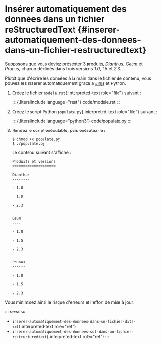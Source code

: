 # Insérer automatiquement des données dans un fichier reStructuredText {#inserer-automatiquement-des-donnees-dans-un-fichier-restructuredtext}

Supposons que vous deviez présenter 3 produits, *Dianthus*, *Geum* et
*Prunus*, chacun déclinés dans trois versions *1.0*, *1.5* et *2.3*.

Plutôt que d\'écrire les données à la main dans le fichier de contenu,
vous pouvez les insérer automatiquement grâce à [Jinja]() et Python.

1.  Créez le fichier `modele.rst`{.interpreted-text role="file"}
    suivant :

    ::: {.literalinclude language="rest"}
    code/modele.rst
    :::

2.  Créez le script Python `populate.py`{.interpreted-text role="file"}
    suivant :

    ::: {.literalinclude language="python3"}
    code/populate.py
    :::

3.  Rendez le script exécutable, puis exécutez-le :

    ``` console
    $ chmod +x populate.py              
    $ ./populate.py             
    ```

    Le contenu suivant s\'affiche :

    ``` rest
    Produits et versions
    ====================

    Dianthus
    --------

    - 1.0

    - 1.5

    - 2.3


    Geum
    ----

    - 1.0

    - 1.5

    - 2.3


    Prunus
    ------

    - 1.0

    - 1.5

    - 2.3
    ```

Vous minimisez ainsi le risque d\'erreurs et l\'effort de mise à jour.

::: seealso
-   `inserer-automatiquement-des-donnees-dans-un-fichier-dita-xml`{.interpreted-text
    role="ref"}
-   `inserer-automatiquement-des-donnees-sql-dans-un-fichier-restructuredtext`{.interpreted-text
    role="ref"}
:::

